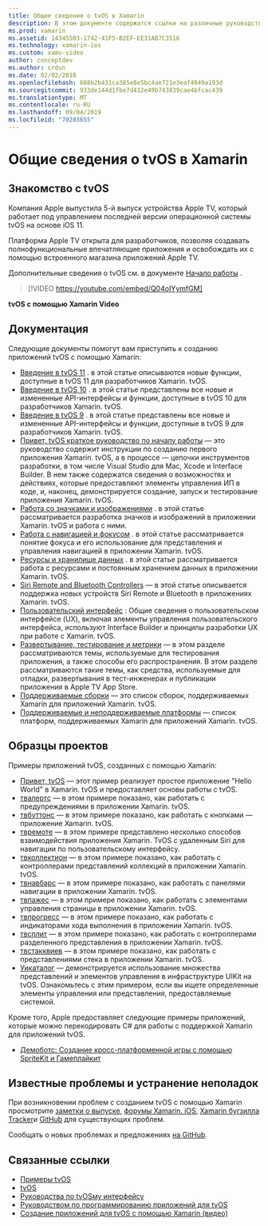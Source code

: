 ```yaml
---
title: Общие сведения о tvOS в Xamarin
description: В этом документе содержатся ссылки на различные руководства и примеры, демонстрирующие создание tvOS приложений с помощью Xamarin. В руководствах рассматриваются различные функции, такие как разработка пользовательского интерфейса, хранение данных, значки и многое другое.
ms.prod: xamarin
ms.assetid: 14345503-1742-41F5-B2EF-EE31AB7C3516
ms.technology: xamarin-ios
ms.custom: xamu-video
author: conceptdev
ms.author: crdun
ms.date: 02/02/2018
ms.openlocfilehash: 688b2b431ca385e8e5bc4ae721e3eaf4049a193d
ms.sourcegitcommit: 933de144d1fbe7d412e49b743839cae4bfcac439
ms.translationtype: MT
ms.contentlocale: ru-RU
ms.lasthandoff: 09/04/2019
ms.locfileid: "70283655"
---
```

# <a name="introduction-to-tvos-in-xamarin"></a>Общие сведения о tvOS в Xamarin

## <a name="introducing-tvos"></a>Знакомство с tvOS

Компания Apple выпустила 5-й выпуск устройства Apple TV, который работает под управлением последней версии операционной системы tvOS на основе iOS 11.

Платформа Apple TV открыта для разработчиков, позволяя создавать полнофункциональные впечатляющие приложения и освобождать их с помощью встроенного магазина приложений Apple TV.

Дополнительные сведения о tvOS см. в документе [Начало работы](~/ios/tvos/get-started/index.md) .

> [!VIDEO https://youtube.com/embed/Q04oIYymfGM]

**tvOS с помощью Xamarin Video**

## <a name="documentation"></a>Документация

Следующие документы помогут вам приступить к созданию приложений tvOS с помощью Xamarin:

- [Введение в tvOS 11](~/ios/tvos/platform/introduction-to-tvos11.md) . в этой статье описываются новые функции, доступные в tvOS 11 для разработчиков Xamarin. tvOS.
- [Введение в tvOS 10](~/ios/tvos/platform/introduction-to-tvos10/index.md) . в этой статье представлены все новые и измененные API-интерфейсы и функции, доступные в tvOS 10 для разработчиков Xamarin. tvOS.
- [Введение в tvOS 9](~/ios/tvos/platform/tvos9.md) . в этой статье представлены все новые и измененные API-интерфейсы и функции, доступные в tvOS 9 для разработчиков Xamarin. tvOS. 
- [Привет, tvOS краткое руководство по началу работы](~/ios/tvos/get-started/hello-tvos.md) — это руководство содержит инструкции по созданию первого приложения Xamarin. tvOS, а в процессе — цепочки инструментов разработки, в том числе Visual Studio для Mac, Xcode и Interface Builder. В нем также содержатся сведения о возможностях и действиях, которые предоставляют элементы управления ИП в коде, и, наконец, демонстрируется создание, запуск и тестирование приложения Xamarin. tvOS.
- [Работа со значками и изображениями](~/ios/tvos/app-fundamentals/icons-images.md) . в этой статье рассматривается разработка значков и изображений в приложении Xamarin. tvOS и работа с ними.
- [Работа с навигацией и фокусом](~/ios/tvos/app-fundamentals/navigation-focus.md) . в этой статье рассматривается понятие фокуса и его использование для представления и управления навигацией в приложении Xamarin. tvOS.
- [Ресурсы и хранилище данных](~/ios/tvos/app-fundamentals/resources-data-storage.md) . в этой статье рассматривается работа с ресурсами и постоянным хранением данных в приложении Xamarin. tvOS.
- [Siri Remote and Bluetooth Controllers](~/ios/tvos/platform/remote-bluetooth.md) — в этой статье описывается поддержка новых устройств Siri Remote и Bluetooth в приложениях Xamarin. tvOS.
- [Пользовательский интерфейс](~/ios/tvos/user-interface/index.md) : Общие сведения о пользовательском интерфейсе (UX), включая элементы управления пользовательского интерфейса, используют Interface Builder и принципы разработки UX при работе с Xamarin. tvOS.
- [Развертывание, тестирование и метрики](~/ios/tvos/deploy-test/index.md) — в этом разделе рассматриваются темы, используемые для тестирования приложения, а также способы его распространения. В этом разделе рассматриваются такие темы, как средства, используемые для отладки, развертывания в тест-инженерах и публикации приложения в Apple TV App Store.
- [Поддерживаемые сборки](~/ios/tvos/internals/assemblies.md) — это список сборок, поддерживаемых Xamarin для приложений Xamarin. tvOS.
- [Поддерживаемые и неподдерживаемые платформы](~/ios/tvos/internals/frameworks.md) — список платформ, поддерживаемых Xamarin для приложений Xamarin. tvOS.

## <a name="sample-projects"></a>Образцы проектов

Примеры приложений tvOS, созданных с помощью Xamarin:

- [Привет, tvOS](https://docs.microsoft.com/samples/xamarin/ios-samples/tvos-hello-tvos) — этот пример реализует простое приложение "Hello World" в Xamarin. tvOS и предоставляет основы работы с tvOS.
- [твалертс](https://docs.microsoft.com/samples/xamarin/ios-samples/tvos-tvalerts) — в этом примере показано, как работать с предупреждениями в приложении Xamarin. tvOS.
- [твбуттонс](https://docs.microsoft.com/samples/xamarin/ios-samples/tvos-tvbuttons) — в этом примере показано, как работать с кнопками — приложение Xamarin. tvOS.
- [твремоте](https://docs.microsoft.com/samples/xamarin/ios-samples/tvos-tvremote) — в этом примере представлено несколько способов взаимодействия приложения Xamarin. TvOS с удаленным Siri для навигации по пользовательскому интерфейсу.
- [твколлектион](https://docs.microsoft.com/samples/xamarin/ios-samples/tvos-tvcollection) — в этом примере показано, как работать с контроллерами представлений коллекций в приложении Xamarin. tvOS.
- [твнавбарс](https://docs.microsoft.com/samples/xamarin/ios-samples/tvos-tvnavbars) — в этом примере показано, как работать с панелями навигации в приложении Xamarin. tvOS.
- [твпажес](https://docs.microsoft.com/samples/xamarin/ios-samples/tvos-tvpages) — в этом примере показано, как работать с элементами управления страницы в приложении Xamarin. tvOS.
- [твпрогресс](https://docs.microsoft.com/samples/xamarin/ios-samples/tvos-tvprogress) — в этом примере показано, как работать с индикаторами хода выполнения в приложении Xamarin. tvOS.
- [твсплит](https://docs.microsoft.com/samples/xamarin/ios-samples/tvos-tvsplit) — в этом примере показано, как работать с контроллерами разделенного представления в приложении Xamarin. tvOS.
- [твстакквиев](https://docs.microsoft.com/samples/xamarin/ios-samples/tvos-tvstackview) — в этом примере показано, как работать с представлениями стека в приложении Xamarin. tvOS.
- [Уикаталог](https://docs.microsoft.com/samples/xamarin/ios-samples/tvos-uicatalog) — демонстрируется использование множества представлений и элементов управления в инфраструктуре UIKit на tvOS. Ознакомьтесь с этим примером, если вы ищете определенные элементы управления или представления, предоставляемые системой.

Кроме того, Apple предоставляет следующие примеры приложений, которые можно перекодировать C# для работы с поддержкой Xamarin для приложений tvOS.

- [Демоботс: Создание кросс-платформенной игры с помощью SpriteKit и Гамеплайкит](https://developer.apple.com/library/prerelease/tvos/samplecode/DemoBots/)

## <a name="known-issues-and-troubleshooting"></a>Известные проблемы и устранение неполадок

При возникновении проблем с созданием tvOS с помощью Xamarin просмотрите [заметки о выпуске](https://docs.microsoft.com/xamarin/ios/release-notes/), [форумы Xamarin. iOS](https://forums.xamarin.com/categories/ios), [Xamarin бугзилла Tracker](https://bugzilla.xamarin.com/query.cgi?product=iOS)и [GitHub](https://github.com/xamarin/xamarin-macios/issues) для существующих проблем.

Сообщать о новых проблемах и предложениях [на GitHub](https://github.com/xamarin/xamarin-macios/issues).


## <a name="related-links"></a>Связанные ссылки

- [Примеры tvOS](https://docs.microsoft.com/samples/browse/?products=xamarin&term=Xamarin.iOS+tvOS)
- [tvOS](https://developer.apple.com/tvos/)
- [Руководства по tvOSму интерфейсу](https://developer.apple.com/tvos/human-interface-guidelines/)
- [Руководством по программированию приложений для tvOS](https://developer.apple.com/library/prerelease/tvos/documentation/General/Conceptual/AppleTV_PG/)
- [Создание приложений для tvOS с помощью Xamarin (видео)](https://university.xamarin.com/lightninglectures/tvos-with-xamarin)
